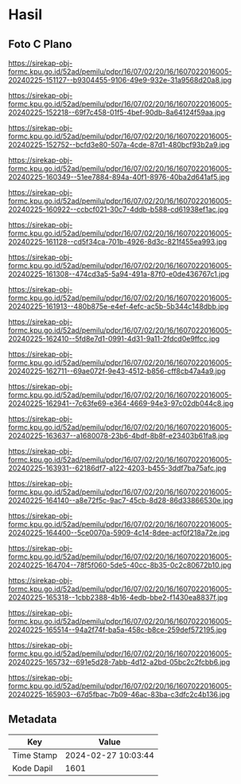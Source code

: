 # Hasil

## Foto C Plano

https://sirekap-obj-formc.kpu.go.id/52ad/pemilu/pdpr/16/07/02/20/16/1607022016005-20240225-151127--b9304455-9106-49e9-932e-31a9568d20a8.jpg

https://sirekap-obj-formc.kpu.go.id/52ad/pemilu/pdpr/16/07/02/20/16/1607022016005-20240225-152218--69f7c458-01f5-4bef-90db-8a64124f59aa.jpg

https://sirekap-obj-formc.kpu.go.id/52ad/pemilu/pdpr/16/07/02/20/16/1607022016005-20240225-152752--bcfd3e80-507a-4cde-87d1-480bcf93b2a9.jpg

https://sirekap-obj-formc.kpu.go.id/52ad/pemilu/pdpr/16/07/02/20/16/1607022016005-20240225-160349--51ee7884-894a-40f1-8976-40ba2d641af5.jpg

https://sirekap-obj-formc.kpu.go.id/52ad/pemilu/pdpr/16/07/02/20/16/1607022016005-20240225-160922--ccbcf021-30c7-4ddb-b588-cd61938ef1ac.jpg

https://sirekap-obj-formc.kpu.go.id/52ad/pemilu/pdpr/16/07/02/20/16/1607022016005-20240225-161128--cd5f34ca-701b-4926-8d3c-821f455ea993.jpg

https://sirekap-obj-formc.kpu.go.id/52ad/pemilu/pdpr/16/07/02/20/16/1607022016005-20240225-161308--474cd3a5-5a94-491a-87f0-e0de436767c1.jpg

https://sirekap-obj-formc.kpu.go.id/52ad/pemilu/pdpr/16/07/02/20/16/1607022016005-20240225-161913--480b875e-e4ef-4efc-ac5b-5b344c148dbb.jpg

https://sirekap-obj-formc.kpu.go.id/52ad/pemilu/pdpr/16/07/02/20/16/1607022016005-20240225-162410--5fd8e7d1-0991-4d31-9a11-2fdcd0e9ffcc.jpg

https://sirekap-obj-formc.kpu.go.id/52ad/pemilu/pdpr/16/07/02/20/16/1607022016005-20240225-162711--69ae072f-9e43-4512-b856-cff8cb47a4a9.jpg

https://sirekap-obj-formc.kpu.go.id/52ad/pemilu/pdpr/16/07/02/20/16/1607022016005-20240225-162941--7c63fe69-e364-4669-94e3-97c02db044c8.jpg

https://sirekap-obj-formc.kpu.go.id/52ad/pemilu/pdpr/16/07/02/20/16/1607022016005-20240225-163637--a1680078-23b6-4bdf-8b8f-e23403b61fa8.jpg

https://sirekap-obj-formc.kpu.go.id/52ad/pemilu/pdpr/16/07/02/20/16/1607022016005-20240225-163931--62186df7-a122-4203-b455-3ddf7ba75afc.jpg

https://sirekap-obj-formc.kpu.go.id/52ad/pemilu/pdpr/16/07/02/20/16/1607022016005-20240225-164140--a8e72f5c-9ac7-45cb-8d28-86d33866530e.jpg

https://sirekap-obj-formc.kpu.go.id/52ad/pemilu/pdpr/16/07/02/20/16/1607022016005-20240225-164400--5ce0070a-5909-4c14-8dee-acf0f218a72e.jpg

https://sirekap-obj-formc.kpu.go.id/52ad/pemilu/pdpr/16/07/02/20/16/1607022016005-20240225-164704--78f5f060-5de5-40cc-8b35-0c2c80672b10.jpg

https://sirekap-obj-formc.kpu.go.id/52ad/pemilu/pdpr/16/07/02/20/16/1607022016005-20240225-165318--1cbb2388-4b16-4edb-bbe2-f1430ea8837f.jpg

https://sirekap-obj-formc.kpu.go.id/52ad/pemilu/pdpr/16/07/02/20/16/1607022016005-20240225-165514--94a2f74f-ba5a-458c-b8ce-259def572195.jpg

https://sirekap-obj-formc.kpu.go.id/52ad/pemilu/pdpr/16/07/02/20/16/1607022016005-20240225-165732--691e5d28-7abb-4d12-a2bd-05bc2c2fcbb6.jpg

https://sirekap-obj-formc.kpu.go.id/52ad/pemilu/pdpr/16/07/02/20/16/1607022016005-20240225-165903--67d5fbac-7b09-46ac-83ba-c3dfc2c4b136.jpg


## Metadata

| Key        | Value               |
| ---------- | ------------------- |
| Time Stamp | 2024-02-27 10:03:44 |
| Kode Dapil | 1601                |



